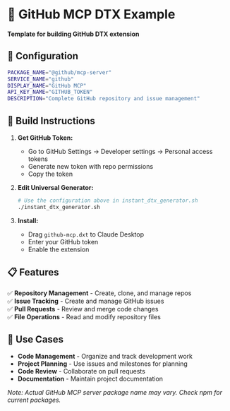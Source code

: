 # 🚀 GitHub MCP DTX Example

**Template for building GitHub DTX extension**

## 🎯 Configuration

```bash
PACKAGE_NAME="@github/mcp-server"
SERVICE_NAME="github"
DISPLAY_NAME="GitHub MCP"
API_KEY_NAME="GITHUB_TOKEN"
DESCRIPTION="Complete GitHub repository and issue management"
```

## 🚀 Build Instructions

1. **Get GitHub Token:**
   - Go to GitHub Settings → Developer settings → Personal access tokens
   - Generate new token with repo permissions
   - Copy the token

2. **Edit Universal Generator:**
   ```bash
   # Use the configuration above in instant_dtx_generator.sh
   ./instant_dtx_generator.sh
   ```

3. **Install:**
   - Drag `github-mcp.dxt` to Claude Desktop
   - Enter your GitHub token
   - Enable the extension

## 📋 Features

✅ **Repository Management** - Create, clone, and manage repos  
✅ **Issue Tracking** - Create and manage GitHub issues  
✅ **Pull Requests** - Review and merge code changes  
✅ **File Operations** - Read and modify repository files  

## 🎯 Use Cases

- **Code Management** - Organize and track development work
- **Project Planning** - Use issues and milestones for planning
- **Code Review** - Collaborate on pull requests
- **Documentation** - Maintain project documentation

*Note: Actual GitHub MCP server package name may vary. Check npm for current packages.*